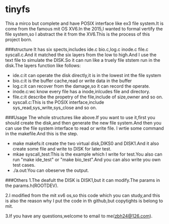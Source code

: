 # tinyfs

This a mirco but complete and have POSIX interface like ex3 file system.It is come from the famous mit OS XV6.In the 2015,I wanted to formal vertify the file system,so I abstract the it from the XV6.This is the process of this project born.

###structure
It has six spects,includes ide.c bio.c,log.c inode.c file.c syscall.c.And it matched the six layers from the low to high.And I use the text file to simulate the DISK.So it can run like a truely file ststem run in the disk.The  layers function like follows:

- ide.c:it can operate the disk directly,it is in the lowest int the file system
- bio.c:it is the buffer cache,read or write data in the buffer
- log.c:it can recover from the damage,so it can record the operate.
- inode.c:wc know every file has a inode,inlcudes file and directory.
- file.c:it describe the propetry of the file,include of size,owner and so on.
- syscall.c:This is the POSIX interface,include sys_read,sys_write,sys_close and so on.

###Usage
The whole structures like above.If you want to use it,first you should create the disk,and then generate the new file system.And then you can use the file system interface to read or write file.
I wrtie some command in the makefile.And this is the step.

- make makefs:it create the two virtual disk,DIKS0 and DISK1.And it also create some file and write to DISK for later test.
- mkae syscall_test:This is the example which I write for test.You also can run "make ide_test" or "make bio_test".And you can also write you own test cases.
- ./a.out:You can obeserve the output.

###Others
1.The deafult the DISK is DISK1,but it can modify.The params in the params.h(ROOTDEV).

2.I modified from the mit xv6 os,so this code which you can study,and this is also the reason why I put the code in th github,but copytights is belong to mit.

3.If you have any questions,welcome to email to me(zbh24@126.com).




